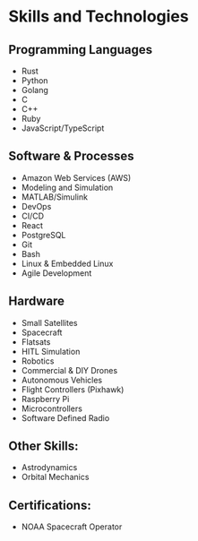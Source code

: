# Skills and Technologies

## Programming Languages
* Rust
* Python
* Golang
* C
* C++
* Ruby
* JavaScript/TypeScript

## Software & Processes
* Amazon Web Services (AWS)
* Modeling and Simulation
* MATLAB/Simulink
* DevOps
* CI/CD
* React
* PostgreSQL
* Git
* Bash
* Linux & Embedded Linux
* Agile Development

## Hardware
* Small Satellites
* Spacecraft
* Flatsats
* HITL Simulation
* Robotics
* Commercial & DIY Drones
* Autonomous Vehicles
* Flight Controllers (Pixhawk)
* Raspberry Pi
* Microcontrollers
* Software Defined Radio

## Other Skills:
* Astrodynamics
* Orbital Mechanics

## Certifications:
* NOAA Spacecraft Operator
